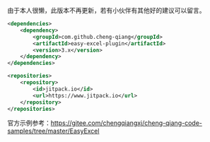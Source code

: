 由于本人很懒，此版本不再更新，若有小伙伴有其他好的建议可以留言。

```xml
<dependencies>
    <dependency>
        <groupId>com.github.cheng-qiang</groupId>
        <artifactId>easy-excel-plugin</artifactId>
        <version>3.x</version>
    </dependency>
</dependencies>

<repositories>
    <repository>
        <id>jitpack.io</id>
        <url>https://www.jitpack.io</url>
    </repository>
</repositories>
```

官方示例参考：https://gitee.com/chengqiangxj/cheng-qiang-code-samples/tree/master/EasyExcel
